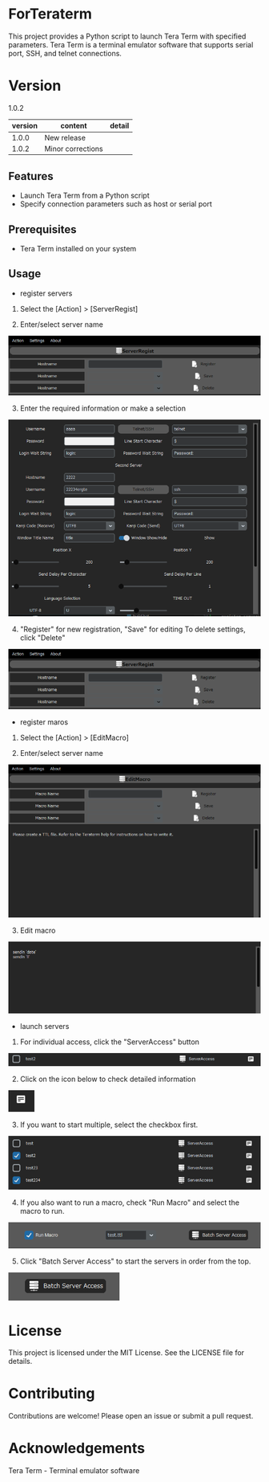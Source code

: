 # ForTeraterm

This project provides a Python script to launch Tera Term with specified parameters. Tera Term is a terminal emulator software that supports serial port, SSH, and telnet connections.

# Version

1.0.2

| version | content     | detail |
| ------- | ----------- | ------ |
| 1.0.0   | New release |        |
| 1.0.2   | Minor corrections |        |

## Features

- Launch Tera Term from a Python script
- Specify connection parameters such as host or serial port

## Prerequisites

- Tera Term installed on your system

## Usage

- register servers

1. Select the [Action] > [ServerRegist]

2. Enter/select server name

![HostnameMenu](./pdfimg/01.png)

3. Enter the required information or make a selection

![InputMenu](./pdfimg/02.png)

4. "Register" for new registration, "Save" for editing
To delete settings, click "Delete"

![HostnameMenu](./pdfimg/01.png)

- register maros

1. Select the [Action] > [EditMacro]

2. Enter/select server name

![EditMacro](./pdfimg/03.png)

3. Edit macro

![EditMacro](./pdfimg/04.png)

- launch servers

1. For individual access, click the "ServerAccess" button

![EditMacro](./pdfimg/05.png)

2. Click on the icon below to check detailed information

![EditMacro](./pdfimg/06.png)

3. If you want to start multiple, select the checkbox first.

![EditMacro](./pdfimg/07.png)

4. If you also want to run a macro, check "Run Macro" and select the macro to run.

![EditMacro](./pdfimg/08.png)

5. Click "Batch Server Access" to start the servers in order from the top.

![EditMacro](./pdfimg/09.png)

# License

This project is licensed under the MIT License. See the LICENSE file for details.

# Contributing

Contributions are welcome! Please open an issue or submit a pull request.

# Acknowledgements

Tera Term - Terminal emulator software
